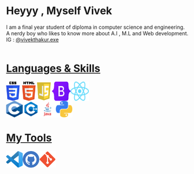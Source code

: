 <h1>Heyyy ,  Myself Vivek</h1> 
<p>I am a final year student of diploma in computer science and engineering.         
<br>A nerdy boy who likes to know more about A.I , M.L and Web development.
<br> IG : <a href="https://www.instagram.com/vivekthakur.exe/">@vivekthakur.exe</p>



<div style="display:flex"><h1>Languages & Skills</h1></div>

<div style="display:flex">
<img src="Daco.png" width="80px">
<img src="js.png" width="45px">
<img src="Bootstrap_logo.svg.png" width="50px">
<img src="React-icon.svg" width="50px">
</div>


<div style="display:flex">
<img src="C_Programming_Language.svg" width="45px" height="45px">
<img src="cpp.png" width="45px" height="45px">
<img src="java.png" width="45px" height="45px">
<img src="py.png" width="45px" height="45px"s>
</div>

<div style="display:flex"><h1>My Tools</h1></div>
<div style="display:flex">
<img src="VS_Code.png" width="45px">
<img src="github.svg" width="45px" height="45px">
<img src="Git_icon.svg.png" width="45px" height="45px">
</div>

